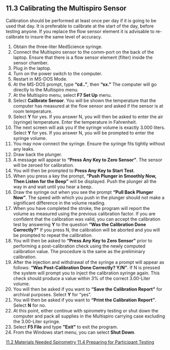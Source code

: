 ## 11.3 Calibrating the Multispiro Sensor

Calibration should be performed at least once per day if it is going to be used that day.  It is preferable to calibrate at the start of the day, before testing anyone. If you replace the flow sensor element it is advisable to re-calibrate to insure the same level of accuracy.

1. Obtain the three-liter MedScience syringe.
2. Connect the Multispiro sensor to the comm-port on the back of the laptop. Ensure that there is a flow sensor element (filter) inside the sensor chamber.
3. Plug in the laptop.
4. Turn on the power switch to the computer.
5. Restart in MS-DOS Mode.
6. At the MS-DOS prompt, type **“cd..”**, then **“sx.”**  The computer will go directly to the Multispiro menu.
7. At the Multispiro menu, select **F7 Set Up** menu.
8. Select **Calibrate Sensor**.  You will be shown the temperature that the computer has measured at the flow sensor and asked if the sensor is at room temperature.
9. Select **Y** for yes.  If you answer N, you will then be asked to enter the air (syringe) temperature.  Enter the temperature in Fahrenheit.
10. The next screen will ask you if the syringe volume is exactly 3.000 liters.  Select **Y** for yes.  If you answer N, you will be prompted to enter the syringe volume.
11. You may now connect the syringe. Ensure the syringe fits tightly without any leaks.
12. Draw back the plunger.
13. A message will appear to **“Press Any Key to Zero Sensor”**. The sensor will be zeroed for calibration.
14. You will then be prompted to **Press Any Key to Start Test**.
15. When you press a key the prompt, **“Push Plunger in Smoothly Now, Then Listen for the Beep”** will be displayed.  Push the plunger all the way in and wait until you hear a beep.
16. Draw the syringe out when you see the prompt **“Pull Back Plunger Now”**. The speed with which you push in the plunger should not make a significant difference in the volume reading.
17. When you have completed the stroke, the program will report the volume as measured using the previous calibration factor.  If you are confident that the calibration was valid, you can accept the calibration test by answering **Y** to the question **“Was the Calibration Done Correctly?”**  If you press N, the calibration will be aborted and you will be prompted to repeat the calibration.
18. You will then be asked to **“Press Any Key to Zero Sensor”** prior to performing a post-calibration check using the newly computed calibration value.  The procedure is the same as the preliminary calibration.
19. After the injection and withdrawal of the syringe a prompt will appear as follows: **“Was Post-Calibration Done Correctly? Y/N”**.  If N is pressed the system will prompt you to inject the calibration syringe again.  This check should produce a value within 3% of the correct 3.00-Liter volume.
20. You will then be asked if you want to **“Save the Calibration Report”** for archival purposes.  Select **Y** for “yes”.
21. You will then be asked if you want to **“Print the Calibration Report”**. Select **N** for no.
22. At this point, either continue with spirometry testing or shut down the computer and pack all supplies in the Multispiro carrying case excluding the 3.00-Liter syringe.
23. Select **F5 File** and type **"Exit"** to exit the program.
24. From the Windows start menu, you can select **Shut Down**.


<div class="center">
<div class="btn-group">
  <a href=":pages_path:/manuals/spirometry/11-02-materials-needed.md" class="btn btn-default">
    <span class="glyphicon glyphicon-chevron-left"></span>
    11.2 Materials Needed
  </a>

  <a href=":pages_path:/manuals/spirometry" class="btn btn-default">
    <span class="glyphicon glyphicon-chevron-up"></span>
    Spirometry
  </a>

  <a href=":pages_path:/manuals/spirometry/11-04-01-entering-ppt-data.md" class="btn btn-success">
    11.4 Preparing for Participant Testing
    <span class="glyphicon glyphicon-chevron-right"></span>
  </a>
</div>
</div>
